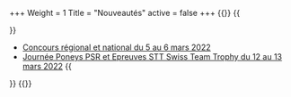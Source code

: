 +++
Weight = 1
Title = "Nouveautés"
active = false
+++
{{<miniposts>}}
{{<article>}}
- [Concours régional et national du 5 au 6 mars 2022](/concours/2022/2022-03-05/)
- [Journée Poneys PSR et Epreuves STT Swiss Team Trophy du 12 au 13 mars 2022](/concours/2022/2022-03-12/)
{{</article>}}
{{</miniposts>}}
